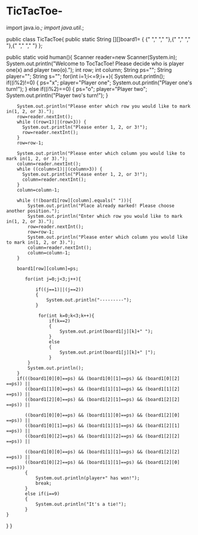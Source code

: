 # TicTacToe-
import java.io.*;
import java.util.*;

public class TicTacToe{
  public static String [][]board1= { {" "," "," "},{" "," "," "},{" "," "," "} };
  
  public static void human(){
      Scanner reader=new Scanner(System.in);
           System.out.println("Welcome to TocTacToe! Please decide who is player one(x) and player two(o).");
           int row;
           int column;
           String ps="";
           String player="";
           String s="";
      for(int i=1;i<=9;i++){
          System.out.println();
          if((i%2)!=0)
          {
              ps="x";
              player="Player one";
              System.out.println("Player one's turn!");
          }
          else if((i%2)==0)
          {
              ps="o";
              player="Player two";
              System.out.println("Player two's turn!");
          }
          
        System.out.println("Please enter which row you would like to mark in(1, 2, or 3).");
        row=reader.nextInt();
        while ((row<1)||(row>3)) {
          System.out.println("Please enter 1, 2, or 3!");
          row=reader.nextInt();
        }
        row=row-1; 
        
        System.out.println("Please enter which column you would like to mark in(1, 2, or 3).");
        column=reader.nextInt();
        while ((column<1)||(column>3)) {
          System.out.println("Please enter 1, 2, or 3!");
          column=reader.nextInt();
        }
        column=column-1;
        
        while (!(board1[row][column].equals(" "))){
            System.out.println("Place already marked! Please choose another position.");
            System.out.println("Enter which row you would like to mark in(1, 2, or 3).");
            row=reader.nextInt();
            row=row-1;
            System.out.println("Please enter which column you would like to mark in(1, 2, or 3).");
            column=reader.nextInt();
            column=column-1;
        }
        
        board1[row][column]=ps;
        
           for(int j=0;j<3;j++){
              
               if((j==1)||(j==2))
               {
                   System.out.println("---------");
               }
              
                for(int k=0;k<3;k++){
                    if(k==2)
                    {
                        System.out.print(board1[j][k]+" ");
                    }
                    else 
                    {
                        System.out.print(board1[j][k]+" |");
                    }
            }
            System.out.println();
        }
        if(((board1[0][0]==ps) && (board1[0][1]==ps) && (board1[0][2] ==ps)) ||
           ((board1[1][0]==ps) && (board1[1][1]==ps) && (board1[1][2] ==ps)) ||
           ((board1[2][0]==ps) && (board1[2][1]==ps) && (board1[2][2] ==ps)) ||
           
           ((board1[0][0]==ps) && (board1[1][0]==ps) && (board1[2][0] ==ps)) ||
           ((board1[0][1]==ps) && (board1[1][1]==ps) && (board1[2][1] ==ps)) ||
           ((board1[0][2]==ps) && (board1[1][2]==ps) && (board1[2][2] ==ps)) ||
           
           ((board1[0][0]==ps) && (board1[1][1]==ps) && (board1[2][2] ==ps)) ||
           ((board1[0][2]==ps) && (board1[1][1]==ps) && (board1[2][0] ==ps)))
           {
               System.out.println(player+" has won!");
               break;
           }
           else if(i==9)
           {
               System.out.println("It's a tie!");
           }
    }
  }
}
